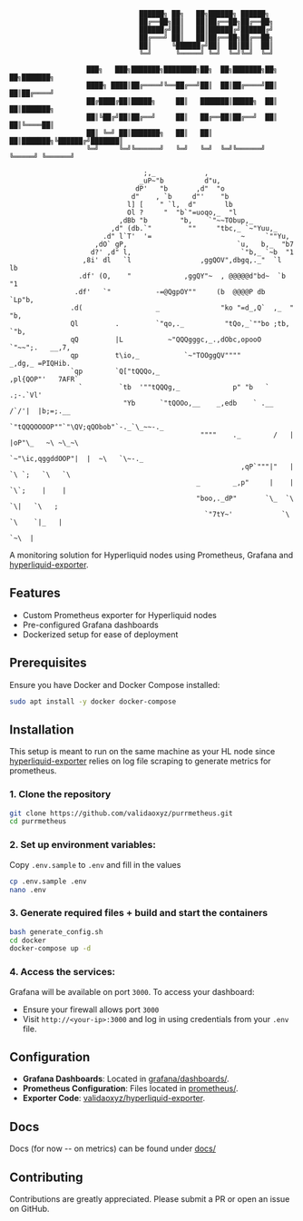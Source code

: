 ```
                                ██████╗ ██╗   ██╗██████╗ ██████╗
                                ██╔══██╗██║   ██║██╔══██╗██╔══██╗                            
                                ██████╔╝██║   ██║██████╔╝██████╔╝                            
                                ██╔═══╝ ██║   ██║██╔══██╗██╔══██╗                            
                                ██║     ╚██████╔╝██║  ██║██║  ██║                            
                                ╚═╝      ╚═════╝ ╚═╝  ╚═╝╚═╝  ╚═╝                            
                                                             
                   ███╗   ███╗███████╗████████╗██╗  ██╗███████╗██╗   ██╗███████╗
                   ████╗ ████║██╔════╝╚══██╔══╝██║  ██║██╔════╝██║   ██║██╔════╝
                   ██╔████╔██║█████╗     ██║   ███████║█████╗  ██║   ██║███████╗
                   ██║╚██╔╝██║██╔══╝     ██║   ██╔══██║██╔══╝  ██║   ██║╚════██║
                   ██║ ╚═╝ ██║███████╗   ██║   ██║  ██║███████╗╚██████╔╝███████║
                   ╚═╝     ╚═╝╚══════╝   ╚═╝   ╚═╝  ╚═╝╚══════╝ ╚═════╝ ╚══════╝
                                          
                                 ;,_            ,
                                _uP~"b          d"u,
                               dP'   "b       ,d"  "o
                              d"    , `b     d"'    "b
                             l] [    " `l,  d"       lb
                             Ol ?     "  "b`"=uoqo,_  "l
                           ,dBb "b        "b,    `"~~TObup,_
                         ,d" (db.`"         ""     "tbc,_ `~"Yuu,_
                       .d" l`T'  '=                      ~     `""Yu,
                     ,dO` gP,                           `u,   b,_  "b7
                    d?' ,d" l,                           `"b,_ `~b  "1
                  ,8i' dl   `l                 ,ggQOV",dbgq,._"  `l  lb
                 .df' (O,    "             ,ggQY"~  , @@@@@d"bd~  `b "1
                .df'   `"           -=@QgpOY""     (b  @@@@P db    `Lp"b,
               .d(                  _               "ko "=d_,Q`  ,_  "  "b,
               Ql         .         `"qo,._          "tQo,_`""bo ;tb,    `"b,
               qQ         |L           ~"QQQgggc,_.,dObc,opooO  `"~~";.   __,7,
               qp         t\io,_           `~"TOOggQV""""        _,dg,_ =PIQHib.
               `qp        `Q["tQQQo,_                          ,pl{QOP"'   7AFR`
                 `         `tb  '""tQQQg,_             p" "b   `       .;-.`Vl'
                            "Yb      `"tQOOo,__    _,edb    ` .__   /`/'|  |b;=;.__
                                          `"tQQQOOOOP""`"\QV;qQObob"`-._`\_~~-._
                                               """"    ._        /   | |oP"\_   ~\ ~\_~\
                                                       `~"\ic,qggddOOP"|  |  ~\   `\~-._
                                                         ,qP`"""|"   | `\ `;   `\   `\
                                              _        _,p"     |    |   `\`;    |    |
                                              "boo,._dP"       `\_  `\    `\|   `\   ;
                                                `"7tY~'            `\  `\    `|_   |
                                                                     `~\  |
```
A monitoring solution for Hyperliquid nodes using Prometheus, Grafana and [hyperliquid-exporter](https://github.com/validaoxyz/hyperliquid-exporter).

## Features

- Custom Prometheus exporter for Hyperliquid nodes
- Pre-configured Grafana dashboards
- Dockerized setup for ease of deployment

## Prerequisites

Ensure you have Docker and Docker Compose installed:

```bash
sudo apt install -y docker docker-compose
```

## Installation

This setup is meant to run on the same machine as your HL node since [hyperliquid-exporter](https://github.com/validaoxyz/hyperliquid-exporter) relies on log file scraping to generate metrics for prometheus.


### 1. Clone the repository

```bash
git clone https://github.com/validaoxyz/purrmetheus.git
cd purrmetheus
```

### 2. **Set up environment variables:**

Copy `.env.sample` to `.env` and fill in the values

```bash
cp .env.sample .env
nano .env
```

### 3. Generate required files + build and start the containers
```bash
bash generate_config.sh
cd docker
docker-compose up -d
```

### 4. **Access the services**:
Grafana will be available on port `3000`.
To access your dashboard:
  - Ensure your firewall allows port `3000`
  - Visit `http://<your-ip>:3000` and log in using credentials from your `.env` file.


## Configuration

- **Grafana Dashboards**: Located in [grafana/dashboards/](grafana/dashboards).
- **Prometheus Configuration**: Files located in [prometheus/](prometheus/).
- **Exporter Code**: [validaoxyz/hyperliquid-exporter](https://github.com/validaoxyz/hyperliquid-exporter).

## Docs
Docs (for now -- on metrics) can be found under [docs/](/docs/metrics)

## Contributing
Contributions are greatly appreciated. Please submit a PR or open an issue on GitHub.
